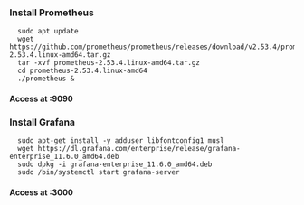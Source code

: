 ### Install Prometheus

      sudo apt update
      wget https://github.com/prometheus/prometheus/releases/download/v2.53.4/prometheus-2.53.4.linux-amd64.tar.gz
      tar -xvf prometheus-2.53.4.linux-amd64.tar.gz
      cd prometheus-2.53.4.linux-amd64
      ./prometheus &

#### Access at <ip-address>:9090

### Install Grafana

      sudo apt-get install -y adduser libfontconfig1 musl
      wget https://dl.grafana.com/enterprise/release/grafana-enterprise_11.6.0_amd64.deb
      sudo dpkg -i grafana-enterprise_11.6.0_amd64.deb
      sudo /bin/systemctl start grafana-server

  #### Access at <ip-address>:3000

